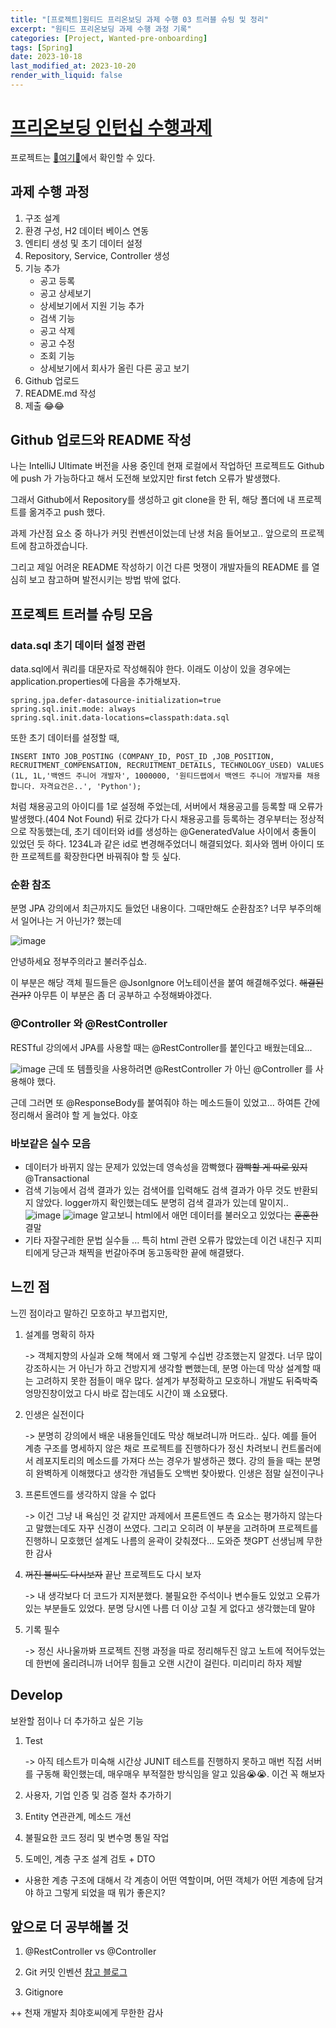```yaml
---
title: "[프로젝트]원티드 프리온보딩 과제 수행 03 트러블 슈팅 및 정리"
excerpt: "원티드 프리온보딩 과제 수행 과정 기록"
categories: [Project, Wanted-pre-onboarding]
tags: [Spring]
date: 2023-10-18
last_modified_at: 2023-10-20
render_with_liquid: false
---
```

# [프리온보딩 인턴십 수행과제](https://bow-hair-db3.notion.site/1850bca26fda4e0ca1410df270c03409)

프로젝트는 [🚀여기🚀](https://github.com/yeondori/wanted-pre-onboarding-backend)에서 확인할 수 있다.

## 과제 수행 과정

1. 구조 설계
2. 환경 구성, H2 데이터 베이스 연동
3. 엔티티 생성 및 초기 데이터 설정
4. Repository, Service, Controller 생성
5. 기능 추가
   - 공고 등록
   - 공고 상세보기
   - 상세보기에서 지원 기능 추가
   - 검색 기능
   - 공고 삭제
   - 공고 수정
   - 조회 기능
   - 상세보기에서 회사가 올린 다른 공고 보기
6. Github 업로드
7. README.md 작성
8. 제출 😂😂

## Github 업로드와 README 작성

나는 IntelliJ Ultimate 버전을 사용 중인데 현재 로컬에서 작업하던 프로젝트도 Github에 push 가 가능하다고 해서 도전해 보았지만 first fetch 오류가 발생했다.

그래서 Github에서 Repository를 생성하고 git clone을 한 뒤, 해당 폴더에 내 프로젝트를 옮겨주고 push 했다.

과제 가산점 요소 중 하나가 커밋 컨벤션이었는데 난생 처음 들어보고.. 앞으로의 프로젝트에 참고하겠습니다.

그리고 제일 어려운 README 작성하기
이건 다른 멋쟁이 개발자들의 README 를 열심히 보고 참고하며 발전시키는 방법 밖에 없다. 

## 프로젝트 트러블 슈팅 모음 

### data.sql 초기 데이터 설정 관련 
data.sql에서 쿼리를 대문자로 작성해줘야 한다. 이래도 이상이 있을 경우에는 application.properties에 다음을 추가해보자. 

```properties
spring.jpa.defer-datasource-initialization=true
spring.sql.init.mode: always
spring.sql.init.data-locations=classpath:data.sql
```

또한 초기 데이터를 설정할 때, 

`INSERT INTO JOB_POSTING (COMPANY_ID, POST_ID ,JOB_POSITION, RECRUITMENT_COMPENSATION, RECRUITMENT_DETAILS, TECHNOLOGY_USED) VALUES (1L, 1L,'백엔드 주니어 개발자', 1000000, '원티드랩에서 백엔드 주니어 개발자를 채용합니다. 자격요건은..', 'Python');` 

처럼 채용공고의 아이디를 1로 설정해 주었는데, 서버에서 채용공고를 등록할 때 오류가 발생했다.(404 Not Found) 
뒤로 갔다가 다시 채용공고를 등록하는 경우부터는 정상적으로 작동했는데, 초기 데이터와 id를 생성하는 @GeneratedValue 사이에서 충돌이 있었던 듯 하다. 
1234L과 같은 id로 변경해주었더니 해결되었다. 회사와 멤버 아이디 또한 프로젝트를 확장한다면 바꿔줘야 할 듯 싶다.

### 순환 참조

분명 JPA 강의에서 최근까지도 들었던 내용이다. 그때만해도 순환참조? 너무 부주의해서 일어나는 거 아닌가? 했는데

![image](https://github.com/yeondori/yeondori.github.io/assets/93027942/25630680-3d8f-4a3e-afcd-8790ad86c3f5)

안녕하세요 정부주의라고 불러주십쇼.

이 부분은 해당 객체 필드들은 @JsonIgnore 어노테이션을 붙여 해결해주었다. ~~해결된 건가?~~ 
아무튼 이 부분은 좀 더 공부하고 수정해봐야겠다.

### @Controller 와 @RestController

RESTful 강의에서 JPA를 사용할 때는 @RestController를 붙인다고 배웠는데요... 

![image](https://github.com/yeondori/yeondori.github.io/assets/93027942/e80b6dba-a1b2-4341-8f0f-3519dff31e05)
근데 또 템플릿을 사용하려면 @RestController 가 아닌 @Controller 를 사용해야 했다.

근데 그러면 또 @ResponseBody를 붙여줘야 하는 메소드들이 있었고... 하여튼 간에 정리해서 올려야 할 게 늘었다. 야호


### 바보같은 실수 모음

- 데이터가 바뀌지 않는 문제가 있었는데 영속성을 깜빡했다 ~~깜빡할 게 따로 있지~~ @Transactional 
- 검색 기능에서 검색 결과가 있는 검색어를 입력해도 검색 결과가 아무 것도 반환되지 않았다. logger까지 확인했는데도 분명히 검색 결과가 있는데 말이지..
![image](https://github.com/yeondori/yeondori.github.io/assets/93027942/876b232c-00d9-4257-9ce6-0f0751051bfe)
![image](https://github.com/yeondori/yeondori.github.io/assets/93027942/65ffafb5-8894-4df3-8b90-5555d98b59d9)
알고보니 html에서 애먼 데이터를 불러오고 있었다는 ~~훈훈한~~ 결말
- 기타 자잘구레한 문법 실수들 ...  특히 html 관련 오류가 많았는데  이건 내친구 지피티에게 당근과 채찍을 번갈아주며 동고동락한 끝에 해결됐다.


## 느낀 점 

느낀 점이라고 말하긴 모호하고 부끄럽지만, 

1. 설계를 명확히 하자 

   -> 객체지향의 사실과 오해 책에서 왜 그렇게 수십번 강조했는지 알겠다. 
      너무 많이 강조하시는 거 아닌가 하고 건방지게 생각할 뻔했는데, 분명 아는데 막상 설계할 때는 고려하지 못한 점들이 매우 많다. 설계가 부정확하고 모호하니 개발도 뒤죽박죽 엉망진창이었고 다시 바로 잡는데도 시간이 꽤 소요됐다. 


2. 인생은 실전이다

   -> 분명히 강의에서 배운 내용들인데도 막상 해보려니까 머드라.. 싶다. 예를 들어 계층 구조를 명세하지 않은 채로 프로젝트를 진행하다가 정신 차려보니 컨트롤러에서 레포지토리의 메소드를 가져다 쓰는 경우가 발생하곤 했다. 강의 들을 때는 분명히 완벽하게 이해했다고 생각한 개념들도 오백번 찾아봤다. 인생은 점말 실전이구나


3. 프론트엔드를 생각하지 않을 수 없다

   -> 이건 그냥 내 욕심인 것 같지만 과제에서 프론트엔드 측 요소는 평가하지 않는다고 말했는데도 자꾸 신경이 쓰였다. 그리고 오히려 이 부분을 고려하며 프로젝트를 진행하니 모호했던 설계도 나름의 윤곽이 갖춰졌다... 도와준 챗GPT 선생님께 무한한 감사


4. ~~꺼진 불씨도 다시보자~~ 끝난 프로젝트도 다시 보자

   -> 내 생각보다 더 코드가 지저분했다. 불필요한 주석이나 변수들도 있었고 오류가 있는 부분들도 있었다. 분명 당시엔 나름 더 이상 고칠 게 없다고 생각했는데 말야


5. 기록 필수 
   
   -> 정신 사나울까봐 프로젝트 진행 과정을 따로 정리해두진 않고 노트에 적어두었는데 한번에 올리려니까 너어무 힘들고 오랜 시간이 걸린다. 미리미리 하자 제발

## Develop

보완할 점이나 더 추가하고 싶은 기능

1. Test 
   
   -> 아직 테스트가 미숙해 시간상 JUNIT 테스트를 진행하지 못하고 매번 직접 서버를 구동해 확인했는데, 매우매우 부적절한 방식임을 알고 있음😭😭. 이건 꼭 해보자


2. 사용자, 기업 인증 및 검증 절차 추가하기

3. Entity 연관관계, 메소드 개선

4. 불필요한 코드 정리 및 변수명 통일 작업

5. 도메인, 계층 구조 설계 검토 + DTO

+ 사용한 계층 구조에 대해서 각 계층이 어떤 역할이며, 어떤 객체가 어떤 계층에 담겨야 하고 그렇게 되었을 때 뭐가 좋은지?

## 앞으로 더 공부해볼 것

1. @RestController vs @Controller  


2. Git 커밋 인벤션 [참고 블로그](https://velog.io/@shin6403/Git-git-%EC%BB%A4%EB%B0%8B-%EC%BB%A8%EB%B2%A4%EC%85%98-%EC%84%A4%EC%A0%95%ED%95%98%EA%B8%B0)

3. Gitignore


++ 천재 개발자 최야호씨에게 무한한 감사